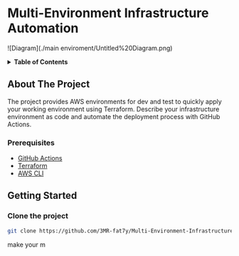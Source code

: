 # Multi-Environment Infrastructure Automation

![Diagram](./main enviroment/Untitled%20Diagram.png)

<!-- ## Table of Contents -->
<details>
  <summary><b>Table of Contents</b></summary>
  <ol>
    <li><a href="#about-the-project">About The Project</a></li>
    <li><a href="#prerequisites">Prerequisites</a></li>
    <li><a href="#getting-started">Getting Started</a></li>
    <li><a href="#usage">Usage</a></li>
  </ol>
</details>

## About The Project
The project provides AWS environments for dev and test to quickly apply your working environment using Terraform. Describe your infrastructure environment as code and automate the deployment process with GitHub Actions.

### Prerequisites
- [GitHub Actions](https://github.com/3MR-fat7y/Multi-Environment-Infrastructure-Automation-Project/actions/new)
- [Terraform](https://www.terraform.io/downloads.html)
- [AWS CLI](https://docs.aws.amazon.com/cli/latest/userguide/install-cliv2.html)

## Getting Started

### Clone the project
```bash
git clone https://github.com/3MR-fat7y/Multi-Environment-Infrastructure-Automation-Project
```
make your m